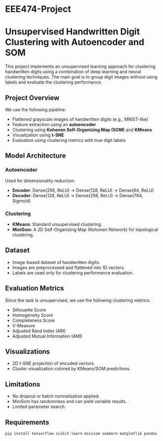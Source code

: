 # EEE474-Project
# Unsupervised Handwritten Digit Clustering with Autoencoder and SOM

This project implements an unsupervised learning approach for clustering handwritten digits using a combination of deep learning and neural clustering techniques. The main goal is to group digit images without using labels and evaluate the clustering performance.

## Project Overview

We use the following pipeline:

- Flattened grayscale images of handwritten digits (e.g., MNIST-like)
- Feature extraction using an **autoencoder**
- Clustering using **Kohonen Self-Organizing Map (SOM)** and **KMeans**
- Visualization using **t-SNE**
- Evaluation using clustering metrics with true digit labels

##  Model Architecture

### Autoencoder
Used for dimensionality reduction:

- **Encoder**: Dense(256, ReLU) → Dense(128, ReLU) → Dense(64, ReLU)
- **Decoder**: Dense(128, ReLU) → Dense(256, ReLU) → Dense(784, Sigmoid)

### Clustering

- **KMeans**: Standard unsupervised clustering.
- **MiniSom**: A 2D Self-Organizing Map (Kohonen Network) for topological clustering.

##  Dataset

- Image-based dataset of handwritten digits.
- Images are preprocessed and flattened into 1D vectors.
- Labels are used only for clustering performance evaluation.

##  Evaluation Metrics

Since the task is unsupervised, we use the following clustering metrics:

- Silhouette Score
- Homogeneity Score
- Completeness Score
- V-Measure
- Adjusted Rand Index (ARI)
- Adjusted Mutual Information (AMI)

##  Visualizations

- 2D t-SNE projection of encoded vectors.
- Cluster visualization colored by KMeans/SOM predictions.

##  Limitations

- No dropout or batch normalization applied.
- MiniSom has randomness and can yield variable results.
- Limited parameter search.

##  Requirements

```bash
pip install tensorflow scikit-learn minisom seaborn matplotlib pandas
